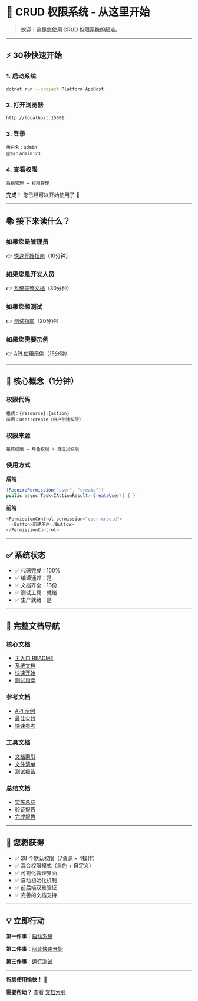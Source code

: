 # 🚀 CRUD 权限系统 - 从这里开始

> **欢迎！这是您使用 CRUD 权限系统的起点。**

---

## ⚡ 30秒快速开始

### 1. 启动系统
```bash
dotnet run --project Platform.AppHost
```

### 2. 打开浏览器
```
http://localhost:15001
```

### 3. 登录
```
用户名：admin
密码：admin123
```

### 4. 查看权限
```
系统管理 → 权限管理
```

**完成！** 您已经可以开始使用了 🎉

---

## 📚 接下来读什么？

### 如果您是管理员
👉 [快速开始指南](CRUD-PERMISSION-QUICK-START.md)（10分钟）

### 如果您是开发人员
👉 [系统完整文档](CRUD-PERMISSION-SYSTEM.md)（30分钟）

### 如果您想测试
👉 [测试指南](CRUD-PERMISSION-TEST-GUIDE.md)（20分钟）

### 如果您需要示例
👉 [API 使用示例](PERMISSION-API-EXAMPLES.md)（15分钟）

---

## 🎯 核心概念（1分钟）

### 权限代码
```
格式：{resource}:{action}
示例：user:create（用户创建权限）
```

### 权限来源
```
最终权限 = 角色权限 + 自定义权限
```

### 使用方式

**后端**：
```csharp
[RequirePermission("user", "create")]
public async Task<IActionResult> CreateUser() { }
```

**前端**：
```typescript
<PermissionControl permission="user:create">
  <Button>新建用户</Button>
</PermissionControl>
```

---

## ✅ 系统状态

- ✅ 代码完成：100%
- ✅ 编译通过：是
- ✅ 文档齐全：13份
- ✅ 测试工具：就绪
- ✅ 生产就绪：是

---

## 🔗 完整文档导航

### 核心文档
- [主入口 README](PERMISSION-SYSTEM-README.md)
- [系统文档](CRUD-PERMISSION-SYSTEM.md)
- [快速开始](CRUD-PERMISSION-QUICK-START.md)
- [测试指南](CRUD-PERMISSION-TEST-GUIDE.md)

### 参考文档
- [API 示例](PERMISSION-API-EXAMPLES.md)
- [最佳实践](PERMISSION-BEST-PRACTICES.md)
- [快速参考](PERMISSION-QUICK-REFERENCE.md)

### 工具文档
- [文档索引](PERMISSIONS-INDEX.md)
- [文件清单](PERMISSION-FILES-CHECKLIST.md)
- [测试报告](PERMISSION-TEST-REPORT.md)

### 总结文档
- [实施总结](PERMISSION-IMPLEMENTATION-SUMMARY.md)
- [验证报告](PERMISSION-SYSTEM-VERIFICATION.md)
- [完成报告](PERMISSION-FINAL-REPORT.md)

---

## 🎁 您将获得

- ✅ 28 个默认权限（7资源 × 4操作）
- ✅ 混合权限模式（角色 + 自定义）
- ✅ 可视化管理界面
- ✅ 自动初始化机制
- ✅ 前后端双重验证
- ✅ 完善的文档支持

---

## 💡 立即行动

**第一件事**：[启动系统](#30秒快速开始)

**第二件事**：[阅读快速开始](CRUD-PERMISSION-QUICK-START.md)

**第三件事**：[运行测试](CRUD-PERMISSION-TEST-GUIDE.md)

---

**祝您使用愉快！** 🎉

**需要帮助？** 查看 [文档索引](PERMISSIONS-INDEX.md)

